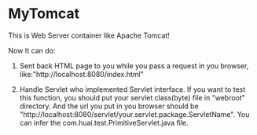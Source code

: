 # MyTomcat

This is Web Server container like Apache Tomcat!


Now It can do:

1. Sent back HTML page to you while you pass a request in you browser, like:"http://localhost:8080/index.html"

2. Handle Servlet who implemented Servlet interface.
    If you want to test this function, you should put your servlet class(byte) file in "webroot" directory. And the url you
    put in you browser should be "http://localhost:8080/servlet/your.servlet.package.ServletName". You can infer the
    com.huai.test.PrimitiveServlet.java file.
